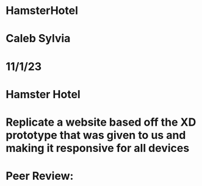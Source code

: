 # HamsterHotel
# Caleb Sylvia
# 11/1/23
# Hamster Hotel
# Replicate a website based off the XD prototype that was given to us and making it responsive for all devices
# Peer Review: 
